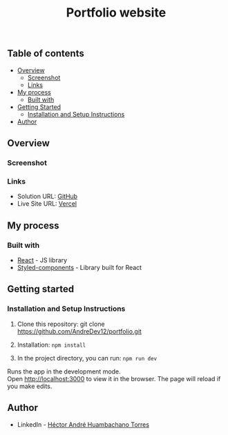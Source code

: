 <h1 align="center">
  Portfolio website<br/>
  <a href="" target="_blank"></a>
</h1>

<br/>

## Table of contents

- [Overview](#overview)
  - [Screenshot](#screenshot)
  - [Links](#links)
- [My process](#my-process)
  - [Built with](#built-with)
- [Getting Started](#getting-started)
  - [Installation and Setup Instructions](#installation-and-setup-instructions)
- [Author](#author)

## Overview

### Screenshot

### Links

- Solution URL: [GitHub](https://github.com/AndreDev12/portfolio)
- Live Site URL: [Vercel]()

## My process

### Built with

- [React](https://reactjs.org/) - JS library
- [Styled-components](https://styled-components.com/) - Library built for React

## Getting started

### Installation and Setup Instructions

1. Clone this repository: git clone https://github.com/AndreDev12/portfolio.git

2. Installation: `npm install`

3. In the project directory, you can run: `npm run dev`

Runs the app in the development mode.\
Open [http://localhost:3000](http://localhost:3000) to view it in the browser.
The page will reload if you make edits.

## Author

- LinkedIn - [Héctor André Huambachano Torres](https://www.linkedin.com/in/h%C3%A9ctor-andr%C3%A9-huambachano-torres/)